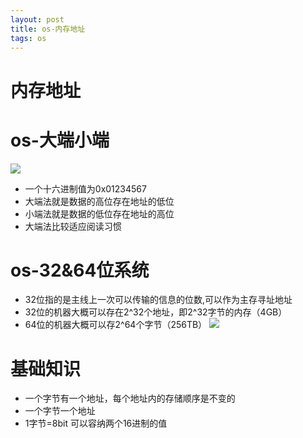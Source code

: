 ```yaml
---
layout: post 
title: os-内存地址 
tags: os 
---
```

# 内存地址
# os-大端小端
![](https://cdn.jsdelivr.net/gh/nber1994/fu0k@master/uPic/20190517154441935_1136073145.png)

* 一个十六进制值为0x01234567
* 大端法就是数据的高位存在地址的低位
* 小端法就是数据的低位存在地址的高位
* 大端法比较适应阅读习惯


# os-32&64位系统
* 32位指的是主线上一次可以传输的信息的位数,可以作为主存寻址地址
* 32位的机器大概可以存在2^32个地址，即2^32字节的内存（4GB）
* 64位的机器大概可以存2^64个字节（256TB）
![](https://cdn.jsdelivr.net/gh/nber1994/fu0k@master/uPic/20190517154519686_704242538.png)

# 基础知识
* 一个字节有一个地址，每个地址内的存储顺序是不变的
* 一个字节一个地址
* 1字节=8bit 可以容纳两个16进制的值





